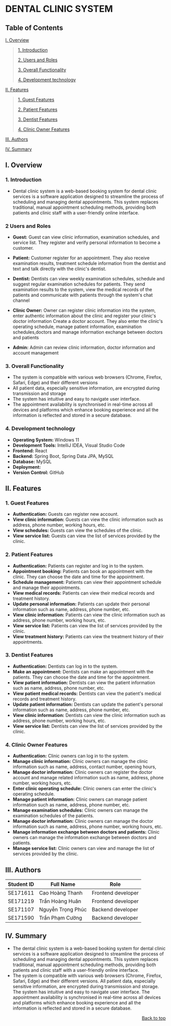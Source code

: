 <div id="Top"></div>

# DENTAL CLINIC SYSTEM

## Table of Contents

[I. Overview](#Overview)

> [1. Introduction](#Introduction)
>
> [2. Users and Roles](#Users-and-Roles)
>
> [3. Overall Functionality](#Overall-Functionality)
>
> [4. Development technology](#Used-technology)
>
[II. Features](#Features)
>
> [1. Guest Features](#Guest-Features)
>
> [2. Patient Features](#User-Features)
>
> [3. Dentist Features](#Doctor-Features)
>
> [4. Clinic Owner Features](#Clinic-Owner-Features)
>
[III. Authors](#Authors)

[IV. Summary](#Summary)

<div id="Overview"></div>

## I. Overview

<div id="Introduction"></div>

### 1. Introduction

- Dental clinic system is a web-based booking system for dental clinic services is a software application designed to
  streamline the process of scheduling and managing dental appointments.
  This system replaces traditional, manual appointment scheduling methods, providing both patients and clinic staff with
  a user-friendly online interface.

<div id="Users-and-Roles"></div>

### 2 Users and Roles

- **Guest:** Guest can view clinic information, examination schedules, and service list. They register and verify personal information to become a customer.

- **Patient:** Customer register for an appointment. They also receive examination results, treatment schedule information from the dentist and text and talk directly with the clinic's dentist.

- **Dentist:** Dentists can view weekly examination schedules, schedule and suggest regular examination schedules for patients. They send examination results to the system,
  view the medical records of the patients and communicate with patients through the system's chat channel

- **Clinic Owner:** Owner can register clinic information into the system, enter authentic information about the clinic and register your clinic's doctor information Create a doctor account.
  They also enter the clinic's operating schedule, manage patient information, examination schedules,doctors and manage information exchange between doctors and patients

- **Admin:** Admin can review clinic information, doctor information and account management

<div id="Overall-Functionality"></div>

### 3. Overall Functionality

- The system is compatible with various web browsers (Chrome, Firefox, Safari, Edge) and their different versions
- All patient data, especially sensitive information, are encrypted during transmission and storage
- The system has intuitive and easy to navigate user interface.
- The appointment availability is synchronised in real-time across all devices and platforms which enhance booking experience and all the information is reflected and stored in a secure database.

<div id="Used-technology"></div>

### 4. Development technology

- **Operating System:** Windows 11
- **Development Tools:** IntelliJ IDEA, Visual Studio Code
- **Frontend:** React
- **Backend:** Spring Boot, Spring Data JPA, MySQL
- **Database:** MySQL
- **Deployment:**
- **Version Control:** GitHub

<div id="Features"></div>

## II. Features

<div id="Guest-Features"></div>

### 1. Guest Features

- **Authentication:** Guests can register new account.
- **View clinic information:** Guests can view the clinic information such as address, phone number, working hours, etc.
- **View schedules:** Guests can view the schedules of the clinic.
- **View service list:** Guests can view the list of services provided by the clinic.

<div id="User-Features"></div>

### 2. Patient Features

- **Authentication:** Patients can register and log in to the system.
- **Appointment booking:** Patients can book an appointment with the clinic. They can choose the date and time for the appointment.
- **Schedule management:** Patients can view their appointment schedule and manage their appointments.
- **View medical records:** Patients can view their medical records and treatment history.
- **Update personal information:** Patients can update their personal information such as name, address, phone number, etc.
- **View clinic information:** Patients can view the clinic information such as address, phone number, working hours, etc.
- **View service list:** Patients can view the list of services provided by the clinic.
- **View treatment history:** Patients can view the treatment history of their appointments.

<div id="Doctor-Features"></div>

### 3. Dentist Features

- **Authentication:** Dentists can log in to the system.
- **Make an appointment:** Dentists can make an appointment with the patients. They can choose the date and time for the appointment.
- **View patient information:** Dentists can view the patient information such as name, address, phone number, etc.
- **View patient medical records:** Dentists can view the patient's medical records and treatment history.
- **Update patient information:** Dentists can update the patient's personal information such as name, address, phone number, etc.
- **View clinic information:** Dentists can view the clinic information such as address, phone number, working hours, etc.
- **View service list:** Dentists can view the list of services provided by the clinic.

<div id="Clinic-Owner-Features"></div>

### 4. Clinic Owner Features

- **Authentication:** Clinic owners can log in to the system.
- **Manage clinic information:** Clinic owners can manage the clinic information such as name, address, contact number, opening hours,
- **Manage doctor information:** Clinic owners can register the doctor account and manage related information such as name, address, phone number, working hours, etc.
- **Enter clinic operating schedule:** Clinic owners can enter the clinic's operating schedule.
- **Manage patient information:** Clinic owners can manage patient information such as name, address, phone number, etc.
- **Manage examination schedules:** Clinic owners can manage the examination schedules of the patients.
- **Manage doctor information:** Clinic owners can manage the doctor information such as name, address, phone number, working hours, etc.
- **Manage information exchange between doctors and patients:** Clinic owners can manage the information exchange between doctors and patients.
- **Manage service list:** Clinic owners can view and manage the list of services provided by the clinic.

<div id="Authors"></div>

## III. Authors

| Student ID | Full Name         | Role                |
|------------|-------------------|---------------------|
| SE171611   | Cao Hoàng Thanh   | Frontend developer  |
| SE171219   | Trần Hoàng Huân   | Frontend developer  |
| SE171107   | Nguyễn Trọng Phúc | Backend developer   |
| SE171590   | Trần Phạm Cường   | Backend developer   |

<div id="Summary"></div>

## IV. Summary

- The dental clinic system is a web-based booking system for dental clinic services is a software application designed to streamline the process of scheduling and managing dental appointments. This system replaces traditional, manual appointment scheduling methods, providing both patients and clinic staff with a user-friendly online interface. 
- The system is compatible with various web browsers (Chrome, Firefox, Safari, Edge) and their different versions. All patient data, especially sensitive information, are encrypted during transmission and storage. The system has intuitive and easy to navigate user interface. The appointment availability is synchronised in real-time across all devices and platforms which enhance booking experience and all the information is reflected and stored in a secure database.
<p align="right"><a href="#Top">Back to top</a></p>
